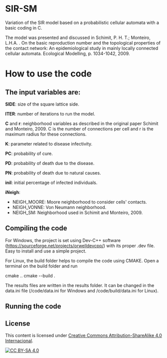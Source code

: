 # SIR-SM
Variation of the SIR model based on a probabilistic cellular automata with a basic coding in C.
 
The model was presented and discussed in Schimit, P. H. T.; Monteiro, L.H.A. . On the basic reproduction number and the topological properties of the contact network: An epidemiological study in mainly locally connected cellular automata. Ecological Modelling, p. 1034-1042, 2009.
 
# How to use the code

## The input variables are:

**SIDE**: size of the square lattice side.

**ITER**: number of iterations to run the model.

**C** and **r**: neighborhood variables as described in the original paper Schimit and Monteiro, 2009. C is the number of connections per cell and r is the maximum radius for these connections.

**K**: parameter related to disease infectivity.

**PC**: probability of cure.

**PD**: probability of death due to the disease.

**PN**: probability of death due to natural causes.

**iniI**: initial percentage of infected individuals.

**iNeigh**:
- NEIGH_MOORE: Moore neighborhood to consider cells' contacts.
- NEIGH_VONNE: Von Neumann neighborhood.
- NEIGH_SM: Neighborhood used in Schimit and Monteiro, 2009.

## Compiling the code

For Windows, the project is set using Dev-C++ software (https://sourceforge.net/projects/orwelldevcpp/) with its proper .dev file. Easy to install and use a simple project.

For Linux, the build folder helps to compile the code using CMAKE. Open a terminal on the build folder and run

cmake ..
cmake --build .

The results files are written in the results folder. It can be changed in the data.ini file (/code/data.ini for Windows and /code/build/data.ini for Linux).

## Running the code

## License

This content is licensed under [Creative Commons Attribution-ShareAlike 4.0 Internacional](http://creativecommons.org/licenses/by-sa/4.0/).

[![CC BY-SA 4.0](https://licensebuttons.net/l/by-sa/4.0/88x31.png)](http://creativecommons.org/licenses/by-sa/4.0/)
